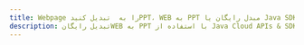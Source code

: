 ---title: Webpage را به  تبدیل کنیدPPT، WEB به PPT مبدل رایگان یا Java SDKdescription: تبدیل رایگانWEB به PPT با استفاده از Java Cloud APIs & SDK همچنین اسناد PDF را در Cloud ایجاد، ویرایش و رندر کنید.---
